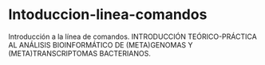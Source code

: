 # Intoduccion-linea-comandos
Introducción a la línea de comandos. INTRODUCCIÓN TEÓRICO-PRÁCTICA AL ANÁLISIS BIOINFORMÁTICO DE (META)GENOMAS Y (META)TRANSCRIPTOMAS BACTERIANOS. 

